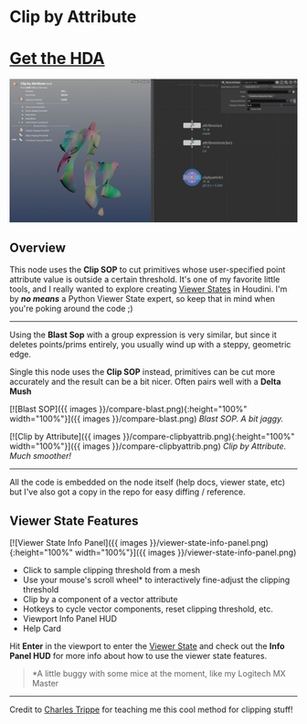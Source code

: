 # Clip by Attribute

# [Get the HDA](https://github.com/jamesrobinsonvfx/clipbyattrib/releases/latest/download/sop_clipbyattrib_1_0.hda)

![Cover Photo](https://github.com/jamesrobinsonvfx/clipbyattrib/blob/main/houdini/help/images/clipbyattrib-cover-resized.jpg)

## Overview

This node uses the **Clip SOP** to cut primitives whose user-specified point attribute value is
outside a certain threshold. It's one of my favorite little tools, and I really wanted
to explore creating [Viewer
States](https://www.sidefx.com/docs/houdini/hom/python_states.html) in Houdini. I'm by ***no
means*** a Python Viewer State expert, so keep that in
mind when you're poking around the code ;)


---

Using the **Blast Sop** with a group expression is very similar, but since it
deletes points/prims entirely, you usually wind up with a steppy, geometric
edge.

Single this node uses the **Clip SOP** instead, primitives can be cut more
accurately and the result can be a bit nicer. Often pairs well with a **Delta
Mush**

[![Blast SOP]({{ images }}/compare-blast.png){:height="100%" width="100%"}]({{
images }}/compare-blast.png)
*Blast SOP. A bit jaggy.*

[![Clip by Attribute]({{ images }}/compare-clipbyattrib.png){:height="100%" width="100%"}]({{ images }}/compare-clipbyattrib.png)
*Clip by Attribute. Much smoother!*

---

All the code is embedded on the node itself (help docs, viewer state, etc) but I've also got a copy in the repo for easy diffing / reference.

## Viewer State Features

[![Viewer State Info Panel]({{ images }}/viewer-state-info-panel.png){:height="100%" width="100%"}]({{ images }}/viewer-state-info-panel.png)

- Click to sample clipping threshold from a mesh
- Use your mouse's scroll wheel* to interactively fine-adjust the clipping threshold
- Clip by a component of a vector attribute
- Hotkeys to cycle vector components, reset clipping threshold, etc.
- Viewport Info Panel HUD
- Help Card

Hit **Enter** in the viewport to enter the [Viewer
State](https://www.sidefx.com/docs/houdini/hom/python_states.html) and check out
the **Info Panel HUD** for more info about how to use the viewer state features.

> *A little buggy with some mice at the moment, like my Logitech MX Master

---

Credit to [Charles Trippe](http://vimeo.com/charlestrippe) for teaching me this cool method for clipping stuff!

